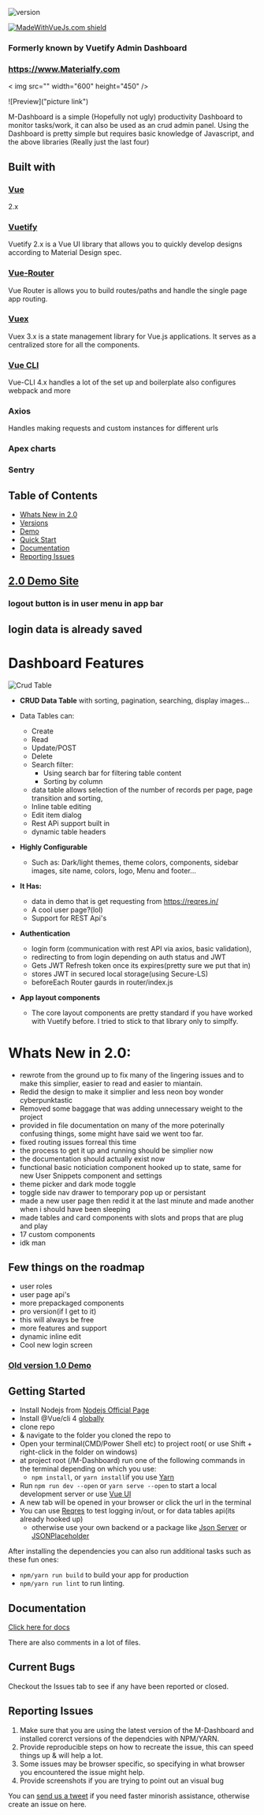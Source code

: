 
![version](https://img.shields.io/badge/version-2.0-blue.svg)


[![MadeWithVueJs.com shield](https://madewithvuejs.com/storage/repo-shields/1512-shield.svg)](https://madewithvuejs.com/p/functional-vuetify-admin-dashboard/shield-link)


### Formerly known by Vuetify Admin Dashboard

### https://www.Materialfy.com
<
img src="" width="600" height="450" />


![Preview]("picture link")

M-Dashboard is a simple (Hopefully not ugly) productivity Dashboard to monitor tasks/work, it can also be used as an crud admin panel.
Using the Dashboard is pretty simple but requires basic knowledge of Javascript, and the above libraries (Really just the last four)

## Built with

### [Vue](https://vuejs.org/v2/guide/)
2.x

### [Vuetify](https://vuetifyjs.com/en/)
Vuetify 2.x is a Vue UI library that allows you to quickly develop designs according to Material Design spec.

### [Vue-Router](https://router.vuejs.org/en/)
Vue Router is allows you to build routes/paths and handle the single page app routing.

### [Vuex](https://vuex.vuejs.org/installation.html)
Vuex 3.x is a state management library for Vue.js applications. It serves as a centralized store for all the components.

### [Vue CLI](https://github.com/vuejs/vue-cli)
Vue-CLI 4.x handles a lot of the set up and boilerplate also configures webpack and more 

### Axios
Handles making requests and custom instances for different urls

### Apex charts

### Sentry

## Table of Contents

- [Whats New in 2.0](#Whats-new)
- [Versions](#versions)
- [Demo](#2.0-Demo-Site)
- [Quick Start](#quick-start)
- [Documentation](#documentation)
- [Reporting Issues](#reporting-issues)

## [2.0 Demo Site](https://materialfy-demo.netlify.app) 
### logout button is in user menu in app bar
## login data is already saved

# Dashboard Features

![Crud Table]()
- **CRUD Data Table** with sorting, pagination, searching, display images...
- Data Tables can:
  - Create
  - Read
  - Update/POST
  - Delete
  - Search filter:
    - Using search bar for filtering table content
    - Sorting by column
  - data table allows selection of the number of records per page, page transition and sorting,
  - Inline table editing
  - Edit item dialog
  - Rest APi support built in
  - dynamic table headers

- **Highly Configurable** 
  - Such as: Dark/light themes, theme colors, components, sidebar images, site name, colors, logo, Menu and footer...
- **It Has:**
  - data in demo that is get requesting from https://reqres.in/ 
  - A cool user page?(lol) 
  - Support for REST Api's

- **Authentication**
  - login form (communication with rest API via axios, basic validation),
  - redirecting to from login depending on auth status and JWT
  - Gets JWT Refresh token once its expires(pretty sure we put that in)
  - stores JWT in secured local storage(using Secure-LS)
  - beforeEach Router gaurds in router/index.js
- **App layout components**
  - The core layout components are pretty standard if you have worked with Vuetify before. I tried to stick to that library only to simplfy.


# Whats New in 2.0:
* rewrote from the ground up to fix many of the lingering issues and to make this simplier, easier to read and easier to miantain.
* Redid the design to make it simplier and less neon boy wonder cyberpunktastic
* Removed some baggage that was adding unnecessary weight to the project
* provided in file documentation on many of the more poterinally confusing things, some might have said we went too far.
* fixed routing issues forreal this time
* the process to get it up and running should be simplier now
* the documentation should actually exist now 
* functional basic noticiation component hooked up to state, same for new User Snippets component and settings
* theme picker and dark mode toggle
* toggle side nav drawer to temporary pop up or persistant 
* made a new user page then redid it at the last minute and made another when i should have been sleeping 
* made tables and card components with slots and props that are plug and play 
* 17 custom components
* idk man 


## Few things on the roadmap
- user roles
- user page api's
- more prepackaged components
- pro version(if I get to it)
- this will always be free
- more features and support
- dynamic inline edit 
- Cool new login screen


### [Old version 1.0 Demo](https://clintoxx.github.io/vuetify-admin-dashboard/)


## Getting Started
- Install Nodejs from [Nodejs Official Page](https://nodejs.org/en/)
- Install @Vue/cli 4 [globally](https://cli.vuejs.org/guide/installation.html)
- clone repo
-  & navigate to the folder you cloned the repo to
- Open your terminal(CMD/Power Shell etc) to project root( or use Shift + right-click in the folder on windows)
- at project root (/M-Dashboard) run one of the following commands in the terminal depending on which you use:
  - `npm install`, or `yarn install`if you use [Yarn](https://yarnpkg.com/en/) 
- Run `npm run dev --open` or `yarn serve --open` to start a local development server or use [Vue UI](https://cli.vuejs.org/guide/creating-a-project.html#using-the-gui)
- A new tab will be opened in your browser or click the url in the terminal
- You can use [Reqres](https://reqres.in/) to test logging in/out, or for data tables api(its already hooked up)
  - otherwise use your own backend or a package like [Json Server](https://github.com/typicode/json-server) or [JSONPlaceholder](https://jsonplaceholder.typicode.com/)

After installing the dependencies you can also run additional tasks such as these fun ones:
- `npm/yarn run build` to build your app for production
- `npm/yarn run lint` to run linting.

## Documentation

[Click here for docs](https://www.docs.materialfy.com)

There are also comments in a lot of files.

## Current Bugs
Checkout the Issues tab to see if any have been reported or closed.

## Reporting Issues
1. Make sure that you are using the latest version of the M-Dashboard and installed corerct versions of the dependcies with NPM/YARN.
2. Provide reproducible steps on how to recreate the issue, this can speed things up & will help a lot.
3. Some issues may be browser specific, so specifying in what browser you encountered the issue might help.
4. Provide screenshots if you are trying to point out an visual bug

You can [send us a tweet](https://twitter.com/Materialfy) if you need faster minorish assistance, otherwise create an issue on here.



